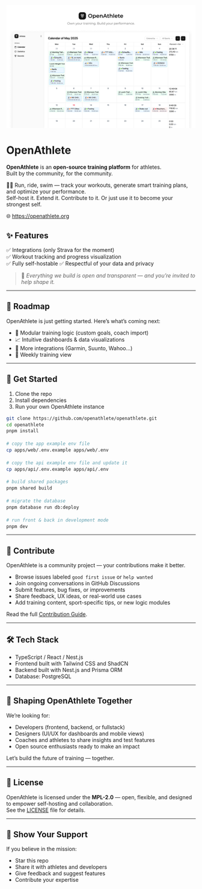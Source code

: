 
![OpenAthlete showcase](/doc/imgs/openathlete-showcase.png)

# OpenAthlete

**OpenAthlete** is an **open-source training platform** for athletes.  
Built by the community, for the community.

🚴‍♀️ Run, ride, swim — track your workouts, generate smart training plans, and optimize your performance.  
Self-host it. Extend it. Contribute to it. Or just use it to become your strongest self.

🌐 https://openathlete.org


## ✨ Features

✅ Integrations (only Strava for the moment)  
✅ Workout tracking and progress visualization  
✅ Fully self-hostable 
✅ Respectful of your data and privacy

> 🧠 *Everything we build is open and transparent — and you’re invited to help shape it.*

---

## 🧭 Roadmap

OpenAthlete is just getting started. Here’s what’s coming next:  

- 🧩 Modular training logic (custom goals, coach import)
- 📈 Intuitive dashboards & data visualizations
- 🔗 More integrations (Garmin, Suunto, Wahoo…)
- 📅 Weekly training view

---

## 🚀 Get Started

1. Clone the repo  
2. Install dependencies  
3. Run your own OpenAthlete instance


```bash
git clone https://github.com/openathlete/openathlete.git
cd openathlete
pnpm install

# copy the app example env file
cp apps/web/.env.example apps/web/.env

# copy the api example env file and update it
cp apps/api/.env.example apps/api/.env

# build shared packages
pnpm shared build

# migrate the database
pnpm database run db:deploy

# run front & back in development mode
pnpm dev
```
---

## 🤝 Contribute

OpenAthlete is a community project — your contributions make it better.

- Browse issues labeled `good first issue` or `help wanted`  
- Join ongoing conversations in GitHub Discussions  
- Submit features, bug fixes, or improvements  
- Share feedback, UX ideas, or real-world use cases  
- Add training content, sport-specific tips, or new logic modules  

Read the full [Contribution Guide](CONTRIBUTING.md).

---

## 🛠️ Tech Stack

- TypeScript / React / Nest.js
- Frontend built with Tailwind CSS and ShadCN
- Backend built with Nest.js and Prisma ORM
- Database: PostgreSQL

---

## 🧪 Shaping OpenAthlete Together

We’re looking for:

- Developers (frontend, backend, or fullstack)  
- Designers (UI/UX for dashboards and mobile views)  
- Coaches and athletes to share insights and test features  
- Open source enthusiasts ready to make an impact  

Let’s build the future of training — together.

---

## 📄 License

OpenAthlete is licensed under the **MPL-2.0** — open, flexible, and designed to empower self-hosting and collaboration.  
See the [LICENSE](LICENSE) file for details.

---

## 🌟 Show Your Support

If you believe in the mission:

- Star this repo  
- Share it with athletes and developers  
- Give feedback and suggest features  
- Contribute your expertise  
